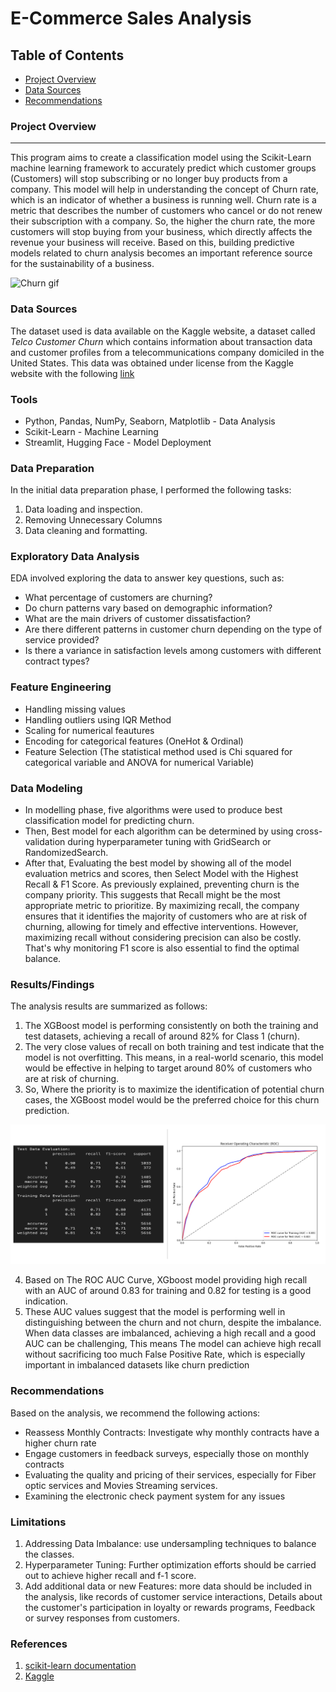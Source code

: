 # E-Commerce Sales Analysis

## Table of Contents

- [Project Overview](#project-overview)
- [Data Sources](#data-sources)
- [Recommendations](#recommendations)

### Project Overview
---

This program aims to create a classification model using the Scikit-Learn machine learning framework to accurately predict which customer groups (Customers) will stop subscribing or no longer buy products from a company. This model will help in understanding the concept of Churn rate, which is an indicator of whether a business is running well. Churn rate is a metric that describes the number of customers who cancel or do not renew their subscription with a company. So, the higher the churn rate, the more customers will stop buying from your business, which directly affects the revenue your business will receive. Based on this, building predictive models related to churn analysis becomes an important reference source for the sustainability of a business.

![Churn gif](./churn.gif)


### Data Sources

The dataset used is data available on the Kaggle website, a dataset called *Telco Customer Churn* which contains information about transaction data and customer profiles from a telecommunications company domiciled in the United States. This data was obtained under license from the Kaggle website with the following [link](https://www.kaggle.com/datasets/blastchar/telco-customer-churn?datasetId=13996&sortBy=voteCount)

### Tools

- Python, Pandas, NumPy, Seaborn, Matplotlib - Data Analysis
- Scikit-Learn - Machine Learning
- Streamlit, Hugging Face - Model Deployment


### Data Preparation

In the initial data preparation phase, I performed the following tasks:
1. Data loading and inspection.
2. Removing Unnecessary Columns
3. Data cleaning and formatting.

### Exploratory Data Analysis

EDA involved exploring the data to answer key questions, such as:
- What percentage of customers are churning?
- Do churn patterns vary based on demographic information?
- What are the main drivers of customer dissatisfaction?
- Are there different patterns in customer churn depending on the type of service provided?
- Is there a variance in satisfaction levels among customers with different contract types?

### Feature Engineering

- Handling missing values
- Handling outliers using IQR Method 
- Scaling for numerical feautures
- Encoding for categorical features (OneHot & Ordinal) 
- Feature Selection (The statistical method used is Chi squared for categorical variable and ANOVA for numerical Variable) 

### Data Modeling

- In modelling phase, five algorithms were used to produce best classification model for predicting churn. 
- Then, Best model for each algorithm can be determined by using cross-validation during hyperparameter tuning with GridSearch or RandomizedSearch.
- After that, Evaluating the best model by showing all of the model evaluation metrics and scores, then Select Model with the Highest Recall & F1 Score. As previously explained, preventing churn is the company priority. This suggests that Recall might be the most appropriate metric to prioritize. By maximizing recall, the company ensures that it identifies the majority of customers who are at risk of churning, allowing for timely and effective interventions. However, maximizing recall without considering precision can also be costly. That's why monitoring F1 score is also essential to find the optimal balance.


### Results/Findings

The analysis results are summarized as follows:
1. The XGBoost model is performing consistently on both the training and test datasets, achieving a recall of around 82% for Class 1 (churn). 
2. The very close values of recall on both training and test indicate that the model is not overfitting. This means, in a real-world scenario, this model would be effective in helping to target around 80% of customers who are at risk of churning. 
3. So, Where the priority is to maximize the identification of potential churn cases, the XGBoost model would be the preferred choice for this churn prediction.

![Model Evaluation](./model_eval.png)

4. Based on The ROC AUC Curve, XGboost model providing high recall with an AUC of around 0.83 for training and 0.82 for testing is a good indication. 
5. These AUC values suggest that the model is performing well in distinguishing between the churn and not churn, despite the imbalance. When data classes are imbalanced, achieving a high recall and a good AUC can be challenging, This means The model can achieve high recall without sacrificing too much False Positive Rate, which is especially important in imbalanced datasets like churn prediction



### Recommendations

Based on the analysis, we recommend the following actions:
- Reassess Monthly Contracts: Investigate why monthly contracts have a higher churn rate
- Engage customers in feedback surveys, especially those on monthly contracts
- Evaluating the quality and pricing of their services, especially for Fiber optic services and Movies Streaming services.
- Examining the electronic check payment system for any issues


### Limitations

1. Addressing Data Imbalance: use undersampling techniques to balance the classes.
2. Hyperparameter Tuning: Further optimization efforts should be carried out to achieve higher recall and f-1 score. 
3. Add additional data or new Features: more data should be included in the analysis, like records of customer service interactions, Details about the customer's participation in loyalty or rewards programs, Feedback or survey responses from customers.


### References

1. [scikit-learn documentation](https://scikit-learn.org/stable/)
2. [Kaggle](https://www.kaggle.com/datasets/blastchar/telco-customer-churn)


